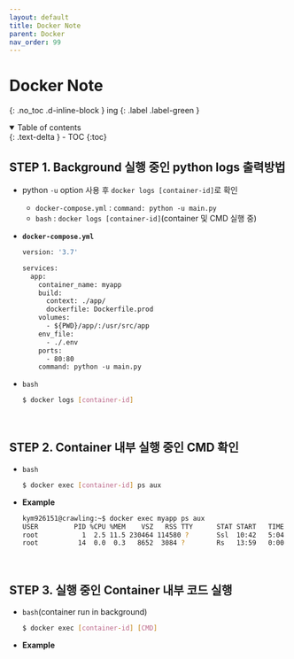 ```yaml
---
layout: default
title: Docker Note
parent: Docker
nav_order: 99
---
```


# Docker Note
{: .no_toc .d-inline-block }
ing
{: .label .label-green }

<details open markdown="block">
  <summary>
    Table of contents
  </summary>
  {: .text-delta }
- TOC
{:toc}
</details>
<!------------------------------------ STEP ------------------------------------>

## STEP 1. Background 실행 중인 python logs 출력방법

* python `-u` option 사용 후 `docker logs [container-id]`로 확인

  * `docker-compose.yml` : `command: python -u main.py`
  * `bash` : `docker logs [container-id]`(container 및 CMD 실행 중)
  
* **`docker-compose.yml`**

  ```dockerfile
  version: '3.7'
  
  services:
    app:
      container_name: myapp
      build:
        context: ./app/
        dockerfile: Dockerfile.prod
      volumes:
        - ${PWD}/app/:/usr/src/app
      env_file:
        - ./.env
      ports:
        - 80:80
      command: python -u main.py
  ```
  
* `bash`

  ```bash
  $ docker logs [container-id]
  ```

  

<br>

<!------------------------------------ STEP ------------------------------------>

## STEP 2. Container 내부 실행 중인 CMD 확인

* `bash`

  ```bash
  $ docker exec [container-id] ps aux
  ```
  
* **Example**

  ```bash
  kym926151@crawling:~$ docker exec myapp ps aux
  USER         PID %CPU %MEM    VSZ   RSS TTY      STAT START   TIME COMMAND
  root           1  2.5 11.5 230464 114580 ?       Ssl  10:42   5:04 python -u main.py
  root          14  0.0  0.3   8652  3084 ?        Rs   13:59   0:00 ps aux
  ```
  



<br>

<!------------------------------------ STEP ------------------------------------>

## STEP 3. 실행 중인 Container 내부 코드 실행

* `bash`(container run in background)

  ```bash
  $ docker exec [container-id] [CMD]
  ```

* **Example**

  ```bash
  ```

  

<br>

